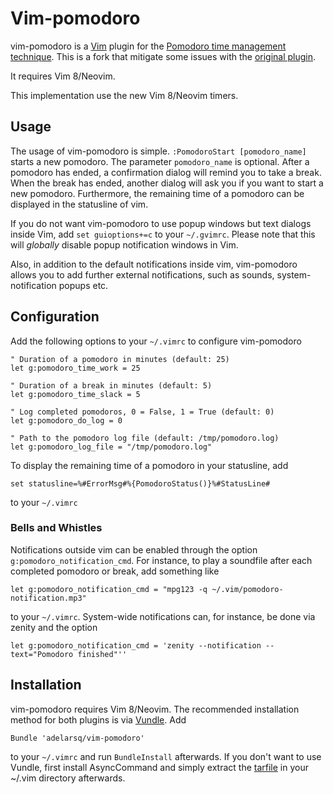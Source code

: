Vim-pomodoro
============

vim-pomodoro is a [Vim](http://www.vim.org) plugin for the [Pomodoro time management technique](http://www.pomodorotechnique.com/).
This is a fork that mitigate some issues with the [original plugin](https://github.com/mnick/vim-pomodoro).

It requires Vim 8/Neovim.

This implementation use the new Vim 8/Neovim timers.

Usage
-----
The usage of vim-pomodoro is simple. `:PomodoroStart [pomodoro_name]` starts a new pomodoro.
The parameter `pomodoro_name` is optional. After a pomodoro has ended, a confirmation dialog will
remind you to take a break. When the break has ended, another dialog will ask you if you want
to start a new pomodoro. Furthermore, the remaining time of a pomodoro can be displayed in the
statusline of vim.

If you do not want vim-pomodoro to use popup windows but text dialogs inside Vim, add
`set guioptions+=c` to your `~/.gvimrc`. Please note that this will *globally* disable
popup notification windows in Vim.

Also, in addition to the default notifications inside vim, vim-pomodoro allows you to add
further external notifications, such as sounds, system-notification popups etc.

Configuration
-------------
Add the following options to your `~/.vimrc` to configure vim-pomodoro

	" Duration of a pomodoro in minutes (default: 25)
	let g:pomodoro_time_work = 25

	" Duration of a break in minutes (default: 5)
	let g:pomodoro_time_slack = 5

	" Log completed pomodoros, 0 = False, 1 = True (default: 0)
	let g:pomodoro_do_log = 0

	" Path to the pomodoro log file (default: /tmp/pomodoro.log)
	let g:pomodoro_log_file = "/tmp/pomodoro.log"

To display the remaining time of a pomodoro in your statusline, add

	set statusline=%#ErrorMsg#%{PomodoroStatus()}%#StatusLine#

to your `~/.vimrc`

### Bells and Whistles
Notifications outside vim can be enabled through the option `g:pomodoro_notification_cmd`.
For instance, to play a soundfile after each completed pomodoro or break, add something like

	let g:pomodoro_notification_cmd = "mpg123 -q ~/.vim/pomodoro-notification.mp3"

to your `~/.vimrc`. System-wide notifications can, for instance, be done via zenity and
the option

	let g:pomodoro_notification_cmd = 'zenity --notification --text="Pomodoro finished"''

Installation
------------
vim-pomodoro requires Vim 8/Neovim.
The recommended installation method for both plugins is via [Vundle](https://github.com/gmarik/vundle).
Add

	Bundle 'adelarsq/vim-pomodoro'

to your `~/.vimrc` and run `BundleInstall` afterwards. If you don't want to use Vundle, first install
AsyncCommand and simply extract the [tarfile](https://github.com/adelarsq/vim-pomodoro/tarball/master) in your ~/.vim directory afterwards.
